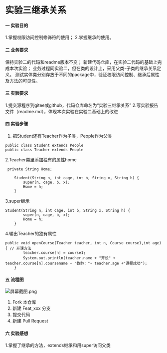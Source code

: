 # 实验三继承关系

#### 一 实验目的
1.掌握权限访问控制修饰符的使用；
2.掌握继承的使用。
#### 二 业务要求
保持实验二的代码和readme版本不变；
新建代码仓库，在实验二代码的基础上完成本次实验；
业务过程同实验二，但在类的设计上，采用父类-子类的继承关系定义。
测试实体类分别存放于不同的package中，验证权限访问控制、继承后属性及方法的可见性。

#### 三 实验要求
1.提交源程序到gitee或github，代码仓库命名为“实验三继承关系”
2.写实验报告文件（readme.md），体现本次实验在实验二基础上的改进


#### 四 实验步骤

1. 把Student还有Teacher作为子类，People作为父类
```
public class Student extends People
public class Teacher extends People
```
2.Teacher类里添加独有的属性home
```
 private String Home;

    Student(String n, int cage, int b, String x, String h) {
        super(n, cage, b, x);
        Home = h;
    }
```
3.super继承
```
Student(String n, int cage, int b, String x, String h) {
        super(n, cage, b, x);
        Home = h;
    }
```
4.输出Teacher的独有属性
```
public void openCourse(Teacher teacher, int n, Course course1,int age) { // 开课方法
        teacher.course[n] = course1;
        System.out.println(teacher.name + "开设" + teacher.course[n].coursename + "教龄："+ teacher.age +"课程成功");
    }
```
#### 五 流程图
![](https://images.gitee.com/uploads/images/2021/1118/195019_6d76c055_9898764.png "屏幕截图.png")

1.  Fork 本仓库
2.  新建 Feat_xxx 分支
3.  提交代码
4.  新建 Pull Request


#### 六 实验感想

1.掌握了继承的方法，extends继承和用super访问父类